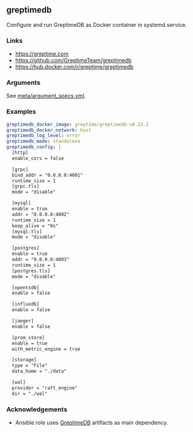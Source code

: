 greptimedb
---

Configure and run GreptimeDB as Docker container in systemd.service.


### Links
- <https://greptime.com>
- <https://github.com/GreptimeTeam/greptimedb>
- <https://hub.docker.com/r/greptime/greptimedb>


### Arguments
See [meta/argument_specs.yml](meta/argument_specs.yml).


### Examples
```yaml
greptimedb_docker_image: greptime/greptimedb:v0.13.2
greptimedb_docker_network: host
greptimedb_log_level: error
greptimedb_mode: standalone
greptimedb_config: |
  [http]
  enable_cors = false

  [grpc]
  bind_addr = "0.0.0.0:4001"
  runtime_size = 1
  [grpc.tls]
  mode = "disable"

  [mysql]
  enable = true
  addr = "0.0.0.0:4002"
  runtime_size = 1
  keep_alive = "0s"
  [mysql.tls]
  mode = "disable"

  [postgres]
  enable = true
  addr = "0.0.0.0:4003"
  runtime_size = 1
  [postgres.tls]
  mode = "disable"

  [opentsdb]
  enable = false

  [influxdb]
  enable = false

  [jaeger]
  enable = false

  [prom_store]
  enable = true
  with_metric_engine = true

  [storage]
  type = "File"
  data_home = "./data"

  [wal]
  provider = "raft_engine"
  dir = "./wal"
```


### Acknowledgements
- Ansible role uses [GreptimeDB](https://greptime.com) artifacts as main dependency.
